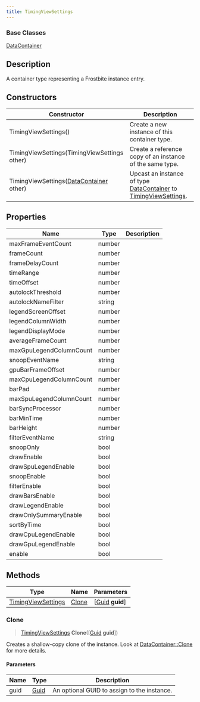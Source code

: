 ```yaml
---
title: TimingViewSettings
---
```

### Base Classes

[DataContainer](/vext/ref/shared/class/datacontainer)

## Description

A container type representing a Frostbite instance entry.

## Constructors

| Constructor                                                                   | Description                                                                                                                 |
| ----------------------------------------------------------------------------- | --------------------------------------------------------------------------------------------------------------------------- |
| TimingViewSettings()                                                          | Create a new instance of this container type.                                                                               |
| TimingViewSettings(TimingViewSettings other)                                  | Create a reference copy of an instance of the same type.                                                                    |
| TimingViewSettings([DataContainer](/vext/ref/shared/class/datacontainer) other) | Upcast an instance of type [DataContainer](/vext/ref/shared/class/datacontainer) to [TimingViewSettings](TimingViewSettings). |

## Properties

| Name                    | Type   | Description |
| ----------------------- | ------ | ----------- |
| maxFrameEventCount      | number |             |
| frameCount              | number |             |
| frameDelayCount         | number |             |
| timeRange               | number |             |
| timeOffset              | number |             |
| autolockThreshold       | number |             |
| autolockNameFilter      | string |             |
| legendScreenOffset      | number |             |
| legendColumnWidth       | number |             |
| legendDisplayMode       | number |             |
| averageFrameCount       | number |             |
| maxGpuLegendColumnCount | number |             |
| snoopEventName          | string |             |
| gpuBarFrameOffset       | number |             |
| maxCpuLegendColumnCount | number |             |
| barPad                  | number |             |
| maxSpuLegendColumnCount | number |             |
| barSyncProcessor        | number |             |
| barMinTime              | number |             |
| barHeight               | number |             |
| filterEventName         | string |             |
| snoopOnly               | bool   |             |
| drawEnable              | bool   |             |
| drawSpuLegendEnable     | bool   |             |
| snoopEnable             | bool   |             |
| filterEnable            | bool   |             |
| drawBarsEnable          | bool   |             |
| drawLegendEnable        | bool   |             |
| drawOnlySummaryEnable   | bool   |             |
| sortByTime              | bool   |             |
| drawCpuLegendEnable     | bool   |             |
| drawGpuLegendEnable     | bool   |             |
| enable                  | bool   |             |

## Methods

| Type                                     | Name            | Parameters                                     |
| ---------------------------------------- | --------------- | ---------------------------------------------- |
| [TimingViewSettings](TimingViewSettings) | [Clone](#clone) | \[[Guid](/vext/ref/shared/class/guid) **guid**\] |

### Clone

> [TimingViewSettings](TimingViewSettings) **Clone**(\[[Guid](/vext/ref/shared/class/guid) **guid**\])

Creates a shallow-copy clone of the instance. Look at [DataContainer::Clone](/vext/ref/shared/class/datacontainer#clone) for more details.

#### Parameters

| Name | Type         | Description                                 |
| ---- | ------------ | ------------------------------------------- |
| guid | [Guid](Guid) | An optional GUID to assign to the instance. |

